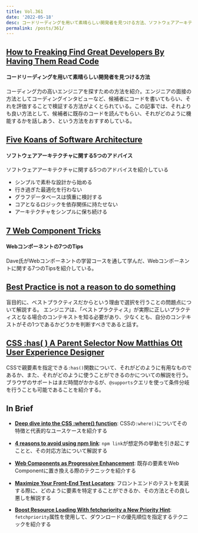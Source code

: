 ```yaml
---
title: Vol.361
date: '2022-05-18'
desc: コードリーディングを用いて素晴らしい開発者を見つける方法、ソフトウェアアーキテクチャに関する5つのアドバイス、Webコンポーネントの7つのTips、ほか計10リンク
permalink: /posts/361/
---
```


## [How to Freaking Find Great Developers By Having Them Read Code](https://freakingrectangle.wordpress.com/2022/04/15/how-to-freaking-hire-great-developers/)
#### コードリーディングを用いて素晴らしい開発者を見つける方法

コーディング力の高いエンジニアを探すための方法を紹介。エンジニアの面接の方法としてコーディングインタビューなど、候補者にコードを書いてもらい、それを評価することで検証する方法がよくとられている。この記事では、それよりも良い方法として、候補者に既存のコードを読んでもらい、それがどのように機能するかを話しあう、という方法をおすすめしている。

## [Five Koans of Software Architecture](https://bellmar.medium.com/five-koans-of-software-architecture-f9f7305598c2)
#### ソフトウェアアーキテクチャに関する5つのアドバイス

ソフトウェアアーキテクチャに関する5つのアドバイスを紹介している

- シンプルで素朴な設計から始める
- 行き過ぎた最適化を行わない
- グラフデータベースは慎重に検討する
- コアとなるロジックを依存関係に持たせない
- アーキテクチャをシンプルに保ち続ける

## [7 Web Component Tricks](https://daverupert.com/2022/04/7-web-component-tricks/)
#### Webコンポーネントの7つのTips

Dave氏がWebコンポーネントの学習コースを通して学んだ、Webコンポーネントに関する7つのTipsを紹介している。


## [Best Practice is not a reason to do something](https://chelseatroy.com/2022/04/18/best-practice-is-not-a-reason-to-do-something/)

盲目的に、ベストプラクティスだからという理由で選択を行うことの問題点について解説する。 エンジニアは、「ベストプラクティス」が実際に正しいプラクティスとなる場合のコンテキストを知る必要があり、少なくとも、自分のコンテキストがその1つであるかどうかを判断すべきであると話す。

## [CSS :has( ) A Parent Selector Now  Matthias Ott  User Experience Designer](https://matthiasott.com/notes/css-has-a-parent-selector-now)

CSSで親要素を指定できる`:has()`関数について、それがどのように有用なものであるか、また、それがどのように使うことができるのかについての解説を行う。ブラウザのサポートはまだ時間がかかるが、`@supports`クエリを使って条件分岐を行うことも可能であることを紹介する。

## In Brief

- **[Deep dive into the CSS :where() function](https://blog.logrocket.com/deep-dive-css-where-function/)**: CSSの`:where()`についてその特徴と代表的なユースケースを紹介する

- **[4 reasons to avoid using npm link](https://hirok.io/posts/avoid-npm-link)**: `npm link`が想定外の挙動を引き起こすことと、その対応方法について解説する

- **[Web Components as Progressive Enhancement](https://cloudfour.com/thinks/web-components-as-progressive-enhancement/)**: 既存の要素をWeb Componentに置き換える際のテクニックを紹介する

- **[Maximize Your Front-End Test Locators](https://css-tricks.com/front-end-test-element-locators/)**: フロントエンドのテストを実装する際に、どのように要素を特定することができるか、その方法とその良し悪しを解説する

- **[Boost Resource Loading With fetchpriority a New Priority Hint](https://www.smashingmagazine.com/2022/04/boost-resource-loading-new-priority-hint-fetchpriority/)**: `fetchpriority`属性を使用して、ダウンロードの優先順位を指定するテクニックを紹介する
